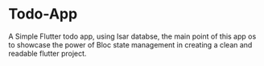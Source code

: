 # Todo-App
A Simple Flutter todo app, using Isar databse, the main point of this app os to showcase the power of Bloc state management in creating a clean and readable flutter project.
